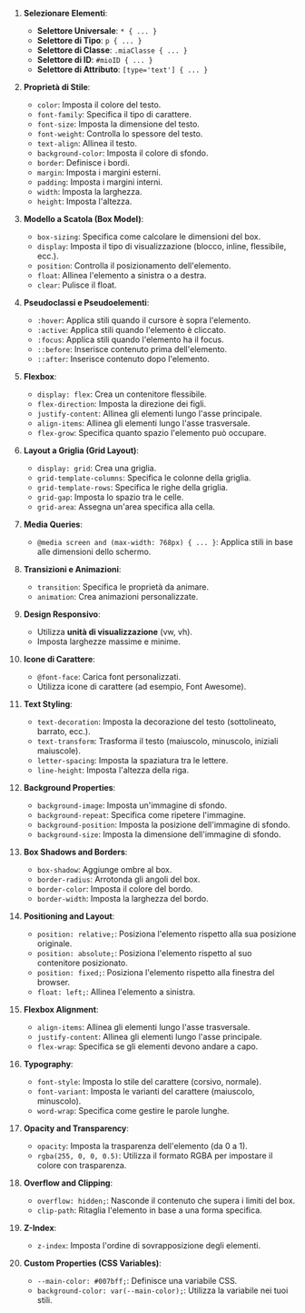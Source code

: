 1. **Selezionare Elementi**:

   - **Selettore Universale**: `* { ... }`
   - **Selettore di Tipo**: `p { ... }`
   - **Selettore di Classe**: `.miaClasse { ... }`
   - **Selettore di ID**: `#mioID { ... }`
   - **Selettore di Attributo**: `[type='text'] { ... }`

2. **Proprietà di Stile**:

   - `color`: Imposta il colore del testo.
   - `font-family`: Specifica il tipo di carattere.
   - `font-size`: Imposta la dimensione del testo.
   - `font-weight`: Controlla lo spessore del testo.
   - `text-align`: Allinea il testo.
   - `background-color`: Imposta il colore di sfondo.
   - `border`: Definisce i bordi.
   - `margin`: Imposta i margini esterni.
   - `padding`: Imposta i margini interni.
   - `width`: Imposta la larghezza.
   - `height`: Imposta l'altezza.

3. **Modello a Scatola (Box Model)**:

   - `box-sizing`: Specifica come calcolare le dimensioni del box.
   - `display`: Imposta il tipo di visualizzazione (blocco, inline, flessibile, ecc.).
   - `position`: Controlla il posizionamento dell'elemento.
   - `float`: Allinea l'elemento a sinistra o a destra.
   - `clear`: Pulisce il float.

4. **Pseudoclassi e Pseudoelementi**:

   - `:hover`: Applica stili quando il cursore è sopra l'elemento.
   - `:active`: Applica stili quando l'elemento è cliccato.
   - `:focus`: Applica stili quando l'elemento ha il focus.
   - `::before`: Inserisce contenuto prima dell'elemento.
   - `::after`: Inserisce contenuto dopo l'elemento.

5. **Flexbox**:

   - `display: flex`: Crea un contenitore flessibile.
   - `flex-direction`: Imposta la direzione dei figli.
   - `justify-content`: Allinea gli elementi lungo l'asse principale.
   - `align-items`: Allinea gli elementi lungo l'asse trasversale.
   - `flex-grow`: Specifica quanto spazio l'elemento può occupare.

6. **Layout a Griglia (Grid Layout)**:

   - `display: grid`: Crea una griglia.
   - `grid-template-columns`: Specifica le colonne della griglia.
   - `grid-template-rows`: Specifica le righe della griglia.
   - `grid-gap`: Imposta lo spazio tra le celle.
   - `grid-area`: Assegna un'area specifica alla cella.

7. **Media Queries**:

   - `@media screen and (max-width: 768px) { ... }`: Applica stili in base alle dimensioni dello schermo.

8. **Transizioni e Animazioni**:

   - `transition`: Specifica le proprietà da animare.
   - `animation`: Crea animazioni personalizzate.

9. **Design Responsivo**:

   - Utilizza **unità di visualizzazione** (vw, vh).
   - Imposta larghezze massime e minime.

10. **Icone di Carattere**:

    - `@font-face`: Carica font personalizzati.
    - Utilizza icone di carattere (ad esempio, Font Awesome).

11. **Text Styling**:

    - `text-decoration`: Imposta la decorazione del testo (sottolineato, barrato, ecc.).
    - `text-transform`: Trasforma il testo (maiuscolo, minuscolo, iniziali maiuscole).
    - `letter-spacing`: Imposta la spaziatura tra le lettere.
    - `line-height`: Imposta l'altezza della riga.

12. **Background Properties**:

    - `background-image`: Imposta un'immagine di sfondo.
    - `background-repeat`: Specifica come ripetere l'immagine.
    - `background-position`: Imposta la posizione dell'immagine di sfondo.
    - `background-size`: Imposta la dimensione dell'immagine di sfondo.

13. **Box Shadows and Borders**:

    - `box-shadow`: Aggiunge ombre al box.
    - `border-radius`: Arrotonda gli angoli del box.
    - `border-color`: Imposta il colore del bordo.
    - `border-width`: Imposta la larghezza del bordo.

14. **Positioning and Layout**:

    - `position: relative;`: Posiziona l'elemento rispetto alla sua posizione originale.
    - `position: absolute;`: Posiziona l'elemento rispetto al suo contenitore posizionato.
    - `position: fixed;`: Posiziona l'elemento rispetto alla finestra del browser.
    - `float: left;`: Allinea l'elemento a sinistra.

15. **Flexbox Alignment**:

    - `align-items`: Allinea gli elementi lungo l'asse trasversale.
    - `justify-content`: Allinea gli elementi lungo l'asse principale.
    - `flex-wrap`: Specifica se gli elementi devono andare a capo.

16. **Typography**:

    - `font-style`: Imposta lo stile del carattere (corsivo, normale).
    - `font-variant`: Imposta le varianti del carattere (maiuscolo, minuscolo).
    - `word-wrap`: Specifica come gestire le parole lunghe.

17. **Opacity and Transparency**:

    - `opacity`: Imposta la trasparenza dell'elemento (da 0 a 1).
    - `rgba(255, 0, 0, 0.5)`: Utilizza il formato RGBA per impostare il colore con trasparenza.

18. **Overflow and Clipping**:

    - `overflow: hidden;`: Nasconde il contenuto che supera i limiti del box.
    - `clip-path`: Ritaglia l'elemento in base a una forma specifica.

19. **Z-Index**:

    - `z-index`: Imposta l'ordine di sovrapposizione degli elementi.

20. **Custom Properties (CSS Variables)**:
    - `--main-color: #007bff;`: Definisce una variabile CSS.
    - `background-color: var(--main-color);`: Utilizza la variabile nei tuoi stili.
